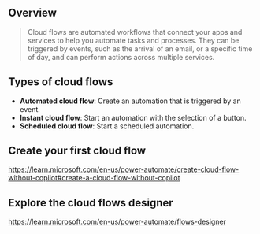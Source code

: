 ## Overview
> Cloud flows are automated workflows that connect your apps and services to help you automate tasks and processes. They can be triggered by events, such as the arrival of an email, or a specific time of day, and can perform actions across multiple services.

## Types of cloud flows
- **Automated cloud flow**: Create an automation that is triggered by an event.
- **Instant cloud flow**: Start an automation with the selection of a button.
- **Scheduled cloud flow**: Start a scheduled automation.

## Create your first cloud flow
https://learn.microsoft.com/en-us/power-automate/create-cloud-flow-without-copilot#create-a-cloud-flow-without-copilot

## Explore the cloud flows designer
https://learn.microsoft.com/en-us/power-automate/flows-designer
